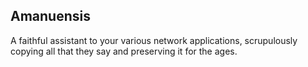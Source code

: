 Amanuensis
----------

A faithful assistant to your various network applications, scrupulously copying all that they say and preserving it for the ages.

